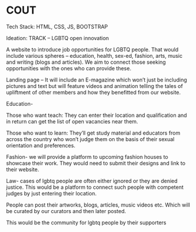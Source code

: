 # COUT
Tech Stack: 
HTML, CSS, JS, BOOTSTRAP
 
Ideation:
TRACK – LGBTQ open innovation 

A website to introduce job opportunities for LGBTQ people. That would include various spheres – education, health, sex-ed, fashion, arts, music and writing (blogs and articles). We aim to connect those seeking opportunities with the ones who can provide these. 
 
Landing page – It will include an E-magazine which won’t just be including pictures and text but will feature videos and animation telling the tales of upliftment of other members and how they benefitted from our website. 
 
Education-  

Those who want teach: They can enter their location and qualification and in return can get the list of open vacancies near them. 

Those who want to learn: They’ll get study material and educators from across the country who won’t judge them on the basis of their sexual orientation and preferences. 

Fashion- we will provide a platform to upcoming fashion houses to showcase their work. They would need to submit their designs and link to their website. 

Law- cases of lgbtq people are often either ignored or they are denied justice. This would be a platform to connect such people with competent judges by just entering their location. 

People can post their artworks, blogs, articles, music videos etc. Which will be curated by our curators and then later posted. 

This would be the community for lgbtq people by their supporters 

